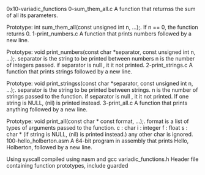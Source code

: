 0x10-variadic_functions
0-sum_them_all.c
A function that returnss the sum of all its parameters.

Prototype: int sum_them_all(const unsigned int n, ...);.
If n == 0, the function returns 0.
1-print_numbers.c
A function that prints numbers followed by a new line.

Prototype: void print_numbers(const char *separator, const unsigned int n, ...);.
separator is the string to be printed between numbers
n is the number of integers passed.
if separator is null , it it not printed.
2-print_strings.c
A function that prints strings followed by a new line.

Prototype: void print_stringss(const char *separator, const unsigned int n, ...);.
separator is the string to be printed between strings.
n is the number of strings passed to the function.
if separator is null , it it not printed.
If one string is NULL, (nil) is printed instead.
3-print_all.c
A function that prints anything followed by a new line.

Prototype: void print_all(const char * const format, ...);.
format is a list of types of arguments passed to the function.
c : char
i : integer
f : float
s : char * (if string is NULL, (nil) is printed instead.)
any other char is ignored.
100-hello_holberton.asm
A 64-bit program in assembly that prints Hello, Holberton, followed by a new line.

Using syscall
compiled using nasm and gcc
variadic_functions.h
Header file containing function prototypes, include guarded
